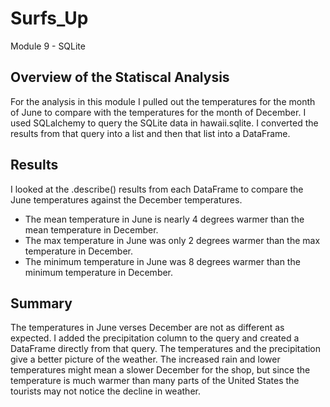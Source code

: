 # Surfs_Up
Module 9 - SQLite

## Overview of the Statiscal Analysis
For the analysis in this module I pulled out the temperatures for the month of June to compare with the temperatures for the month of December. I used SQLalchemy to query the SQLite data in hawaii.sqlite. I converted the results from that query into a list and then that list into a DataFrame.

## Results
I looked at the .describe() results from each DataFrame to compare the June temperatures against the December temperatures. 
* The mean temperature in June is nearly 4 degrees warmer than the mean temperature in December.
* The max temperature in June was only 2 degrees warmer than the max temperature in December.
* The minimum temperature in June was 8 degrees warmer than the minimum temperature in December.

## Summary
The temperatures in June verses December are not as different as expected. I added the precipitation column to the query and created a DataFrame directly from that query. The temperatures and the precipitation give a better picture of the weather. The increased rain and lower temperatures might mean a slower December for the shop, but since the temperature is much warmer than many parts of the United States the tourists may not notice the decline in weather.